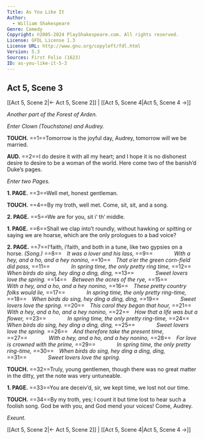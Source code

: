 ```yaml
---
Title: As You Like It
Author: 
  - William Shakespeare
Genre: Comedy
Copyright: ©2005-2024 PlayShakespeare.com. All rights reserved.
License: GFDL License 1.3
License URL: http://www.gnu.org/copyleft/fdl.html
Version: 5.3
Sources: First Folio (1623)
ID: as-you-like-it-5-3
---
```


## Act 5, Scene 3
[[Act 5, Scene 2|← Act 5, Scene 2]] | [[Act 5, Scene 4|Act 5, Scene 4 →]]

*Another part of the Forest of Arden.*

*Enter Clown (Touchstone) and Audrey.*

**TOUCH.**
==1==Tomorrow is the joyful day, Audrey, tomorrow will we be married.

**AUD.**
==2==I do desire it with all my heart; and I hope it is no dishonest desire to desire to be a woman of the world. Here come two of the banish’d Duke’s pages.

*Enter two Pages.*

**1. PAGE.**
==3==Well met, honest gentleman.

**TOUCH.**
==4==By my troth, well met. Come, sit, sit, and a song.

**2. PAGE.**
==5==We are for you, sit i’ th’ middle.

**1. PAGE.**
==6==Shall we clap into’t roundly, without hawking or spitting or saying we are hoarse, which are the only prologues to a bad voice?

**2. PAGE.**
==7==I’faith, i’faith, and both in a tune, like two gypsies on a horse.
*(Song.)*
==8== *It was a lover and his lass,*
==9==    *With a hey, and a ho, and a hey nonino,*
==10== *That o’er the green corn-field did pass,*
==11==    *In spring time, the only pretty ring time,*
==12== *When birds do sing, hey ding a ding, ding,*
==13==    *Sweet lovers love the spring.*
==14== *Between the acres of the rye,*
==15==    *With a hey, and a ho, and a hey nonino,*
==16== *These pretty country folks would lie,*
==17==    *In spring time, the only pretty ring-time,*
==18== *When birds do sing, hey ding a ding, ding,*
==19==    *Sweet lovers love the spring.*
==20== *This carol they began that hour,*
==21== *With a hey, and a ho, and a hey nonino,*
==22== *How that a life was but a flower,*
==23==    *In spring time, the only pretty ring-time,*
==24== *When birds do sing, hey ding a ding, ding,*
==25==    *Sweet lovers love the spring.*
==26== *And therefore take the present time,*
==27==    *With a hey, and a ho, and a hey nonino,*
==28== *For love is crowned with the prime,*
==29==    *In spring time, the only pretty ring-time,*
==30== *When birds do sing, hey ding a ding, ding,*
==31==    *Sweet lovers love the spring.*

**TOUCH.**
==32==Truly, young gentlemen, though there was no great matter in the ditty, yet the note was very untuneable.

**1. PAGE.**
==33==You are deceiv’d, sir, we kept time, we lost not our time.

**TOUCH.**
==34==By my troth, yes; I count it but time lost to hear such a foolish song. God be with you, and God mend your voices! Come, Audrey.

*Exeunt.*

[[Act 5, Scene 2|← Act 5, Scene 2]] | [[Act 5, Scene 4|Act 5, Scene 4 →]]